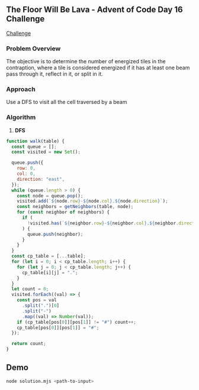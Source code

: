 ## The Floor Will Be Lava - Advent of Code Day 16 Challenge

[Challenge](https://adventofcode.com/2023/day/16)

### Problem Overview

The objective is to determine the number of energized tiles in the contraption, where a tile is considered energized if it has at least one beam pass through it, reflect in it, or split in it.

### Approach

Use a DFS to visit all the cell traversed by a beam

### Algorithm

1. **DFS**

```js
function walk(table) {
  const queue = [];
  const visited = new Set();

  queue.push({
    row: 0,
    col: 0,
    direction: "east",
  });
  while (queue.length > 0) {
    const node = queue.pop();
    visited.add(`${node.row}-${node.col}.${node.direction}`);
    const neighbors = getNeighbors(table, node);
    for (const neighbor of neighbors) {
      if (
        !visited.has(`${neighbor.row}-${neighbor.col}.${neighbor.direction}`)
      ) {
        queue.push(neighbor);
      }
    }
  }
  const cp_table = [...table];
  for (let i = 0; i < cp_table.length; i++) {
    for (let j = 0; j < cp_table.length; j++) {
      cp_table[i][j] = ".";
    }
  }
  let count = 0;
  visited.forEach((val) => {
    const pos = val
      .split(".")[0]
      .split("-")
      .map((val) => Number(val));
    if (cp_table[pos[0]][pos[1]] != "#") count++;
    cp_table[pos[0]][pos[1]] = "#";
  });

  return count;
}
```

## Demo

```bash
node solution.mjs <path-to-input>
```
